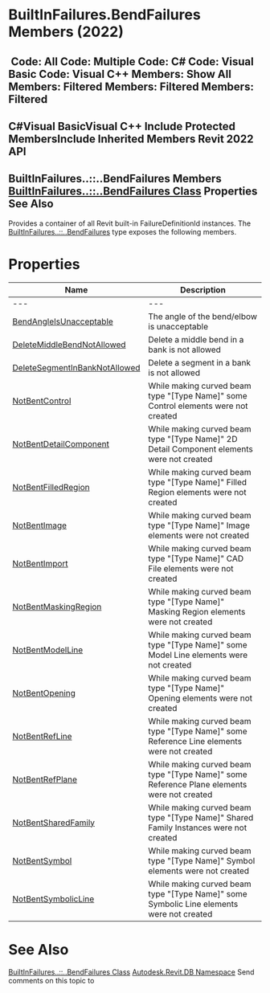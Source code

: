 # BuiltInFailures.BendFailures Members (2022)

﻿
 Code: All Code: Multiple Code: C# Code: Visual Basic Code: Visual C++  Members: Show All Members: Filtered Members: Filtered Members: Filtered   
---  
C#Visual BasicVisual C++
Include Protected MembersInclude Inherited Members
Revit 2022 API  
---  
BuiltInFailures..::..BendFailures Members  
[BuiltInFailures..::..BendFailures Class](0c504e8d-3d3b-0f84-e5e1-a6e47fdcf232.md "BuiltInFailures.BendFailures Class") Properties See Also  
---  
Provides a container of all Revit built-in FailureDefinitionId instances.
The [BuiltInFailures..::..BendFailures](0c504e8d-3d3b-0f84-e5e1-a6e47fdcf232.md "BuiltInFailures.BendFailures Class") type exposes the following members.
# Properties
| Name | Description |
| --- | --- |
| --- | --- | --- |
| [BendAngleIsUnacceptable](b0093d81-01f6-c6bf-cf95-f2ab465706d5.md "BendAngleIsUnacceptable Property") | The angle of the bend/elbow is unacceptable |
| [DeleteMiddleBendNotAllowed](5e38e54d-34e4-5f61-1dd3-69ffd56b8e6c.md "DeleteMiddleBendNotAllowed Property") | Delete a middle bend in a bank is not allowed |
| [DeleteSegmentInBankNotAllowed](b611bda8-9f59-63a0-eeb9-8c1e5a9849ef.md "DeleteSegmentInBankNotAllowed Property") | Delete a segment in a bank is not allowed |
| [NotBentControl](9861ca80-a317-588b-4ae6-582914ae618d.md "NotBentControl Property") | While making curved beam type "[Type Name]" some Control elements were not created |
| [NotBentDetailComponent](379c121d-6960-41a0-1b6b-d1033472d97e.md "NotBentDetailComponent Property") | While making curved beam type "[Type Name]" 2D Detail Component elements were not created |
| [NotBentFilledRegion](d46c23db-ab6c-1b6d-a31f-a44e1069228a.md "NotBentFilledRegion Property") | While making curved beam type "[Type Name]" Filled Region elements were not created |
| [NotBentImage](37fb3691-b21d-61ff-7576-efc08a2fd57a.md "NotBentImage Property") | While making curved beam type "[Type Name]" Image elements were not created |
| [NotBentImport](7e19fe0c-4cf8-d9d2-9549-bdbf56e408b1.md "NotBentImport Property") | While making curved beam type "[Type Name]" CAD File elements were not created |
| [NotBentMaskingRegion](6ba0feae-ffab-e82e-a551-52319aa7c65a.md "NotBentMaskingRegion Property") | While making curved beam type "[Type Name]" Masking Region elements were not created |
| [NotBentModelLine](59bf8ee1-e094-f337-94cd-abe12445b5b8.md "NotBentModelLine Property") | While making curved beam type "[Type Name]" some Model Line elements were not created |
| [NotBentOpening](5565fc31-45e8-2fff-9682-64f8473a20d4.md "NotBentOpening Property") | While making curved beam type "[Type Name]" Opening elements were not created |
| [NotBentRefLine](f3dfbaab-e479-1ded-8d64-ac51910ae607.md "NotBentRefLine Property") | While making curved beam type "[Type Name]" some Reference Line elements were not created |
| [NotBentRefPlane](8e98c870-a6cb-3c0a-1743-d4adae4eab74.md "NotBentRefPlane Property") | While making curved beam type "[Type Name]" some Reference Plane elements were not created |
| [NotBentSharedFamily](1b044c80-e60b-3495-2960-5c14a172097d.md "NotBentSharedFamily Property") | While making curved beam type "[Type Name]" Shared Family Instances were not created |
| [NotBentSymbol](af0bf909-a1ac-d826-8c99-a6967adcf30e.md "NotBentSymbol Property") | While making curved beam type "[Type Name]" Symbol elements were not created |
| [NotBentSymbolicLine](46e2c8c2-7346-9ea0-13dc-d497a172181d.md "NotBentSymbolicLine Property") | While making curved beam type "[Type Name]" some Symbolic Line elements were not created |

# See Also
[BuiltInFailures..::..BendFailures Class](0c504e8d-3d3b-0f84-e5e1-a6e47fdcf232.md "BuiltInFailures.BendFailures Class")
[Autodesk.Revit.DB Namespace](87546ba7-461b-c646-cbb1-2cb8f5bff8b2.md "Autodesk.Revit.DB Namespace")
Send comments on this topic to 